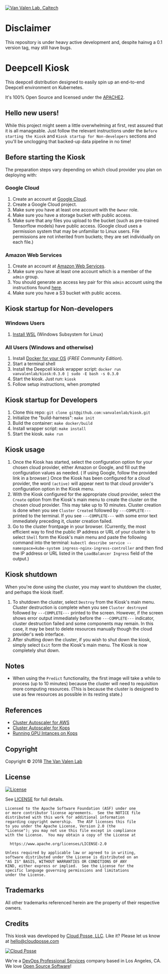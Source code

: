 [![Van Valen Lab, Caltech](https://upload.wikimedia.org/wikipedia/commons/7/75/Caltech_Logo.svg)](http://www.vanvalen.caltech.edu/)

# Disclaimer

This repository is under heavy active development and, despite hainvg a 0.1 version tag, may still have bugs.


# Deepcell Kiosk

This deepcell distribution designed to easily spin up an end-to-end Deepcell environment on Kubernetes.

It's 100% Open Source and licensed under the [APACHE2](LICENSE).

## Hello new users!

While this project might seem a little overwhelming at first, rest assured that it is all manageable. Just follow the relevant instructions under the `Before starting the Kiosk` and `Kiosk startup for Non-developers` sections and you'll be unclogging that backed-up data pipeline in no time!

## Before starting the Kiosk

The preparation steps vary depending on which cloud provider you plan on deploying with:

### Google Cloud

1. Create an account at [Google Cloud](https://cloud.google.com).
2. Create a Google Cloud project.
3. Make sure you have at least one account with the `Owner` role.
4. Make sure you have a storage bucket with public access.
5. Make sure that any files you upload to the bucket (such as pre-trained Tensorflow models) have public access. (Google cloud uses a permission system that may be unfamiliar to Linux users. File permissions are not inherited from buckets; they are set individually on each file.)

### Amazon Web Services

1. Create an account at [Amazon Web Services](https://aws.amazon.com).
2. Make sure you have at least one account which is a member of the `admin` group.
3. You should generate an access key pair for this `admin` account using the instructions found [here](https://docs.aws.amazon.com/IAM/latest/UserGuide/id_credentials_access-keys.html).
4. Make sure you have a S3 bucket with public access.

## Kiosk startup for Non-developers

### Windows Users

1. [Install WSL](https://docs.microsoft.com/en-us/windows/wsl/install-win10) (Windows Subsystem for Linux)

### All Users (Windows and otherwise)

1. Install [Docker for your OS](https://www.docker.com/community-edition) (*FREE Community Edition*). 
2. Start a terminal shell
3. Install the Deepcell kiosk wrapper script: `docker run vanvalenlab/kiosk:0.3.0 | sudo -E bash -s 0.3.0`
4. Start the kiosk. Just run: `kiosk`
5. Follow setup instructions, when prompted

## Kiosk startup for Developers

1. Clone this repo: `git clone git@github.com:vanvalenlab/kiosk.git`
2. Initialize the "build-harness": `make init`
3. Build the container: `make docker/build`
4. Install wrapper script: `make install`
5. Start the kiosk. `make run`

## Kiosk usage

1. Once the Kiosk has started, select the configuration option for your chosen cloud provider, either Amazon or Google, and fill out the configuration values as needed. ( If using Google, follow the provided link in a browser.) Once the Kiosk has been configured for a cloud provider, the word `(active)` will appear next to that cloud provider's configuration option in the Kiosk menu.
2. With the Kiosk configured for the appropriate cloud provider, select the `Create` option from the Kiosk's main menu to create the cluster on the chosen cloud provider. This may take up to 10 minutes. Cluster creation is done when you see `Cluster Created` followed by `---COMPLETE---` printed to the terminal. If you see `---COMPLETE---` with some error text immediately preceding it, cluster creation failed.
3. Go to the cluster frontpage in your browser. (Currently, the most efficient way to find the public IP address or URL of your cluster is to select `Shell` form the Kiosk's main menu and paste the following command into the terminal: `kubectl describe service --namespace=kube-system ingress-nginx-ingress-controller` and then find the IP address or URL listed in the `LoadBalancer Ingress` field of the output.)

## Kiosk shutdown

When you're done using the cluster, you may want to shutdown the cluster, and perhaps the kiosk itself.
1. To shutdown the cluster, select `Destroy` from the Kiosk's main menu. Cluster destruction is complete when you see `Cluster destroyed` followed by `---COMPLETE---` printed to the screen. However, if the screen shows error output immediately before the `---COMPLETE---` indicator, cluster destruction failed and some components may remain. In this case, it may be best to delete resources manually though the cloud provider's web interface.
2. After shutting down the cluster, if you wish to shut down the kiosk, simply select `Exit` form the Kiosk's main menu. The Kiosk is now completely shut down.

## Notes

- When using the `Predict` functionality, the first image will take a while to process (up to 10 minutes) because the cluster will need to requisition more computing resources. (This is because the cluster is designed to use as few resources as possible in its resting state.)

## References
- [Cluster Autoscaler for AWS](https://github.com/kubernetes/autoscaler/tree/master/cluster-autoscaler/cloudprovider/aws)
- [Cluster Autoscaler for Kops](https://github.com/kubernetes/kops/blob/master/addons/cluster-autoscaler/)
- [Running GPU Intances on Kops](https://github.com/brunsgaard/kops-nvidia-docker-installer)

## Copyright

Copyright © 2018 [The Van Valen Lab](http://www.vanvalen.caltech.edu/)

## License 

[![License](https://img.shields.io/badge/License-Apache%202.0-blue.svg)](https://opensource.org/licenses/Apache-2.0) 

See [LICENSE](LICENSE) for full details.

    Licensed to the Apache Software Foundation (ASF) under one
    or more contributor license agreements.  See the NOTICE file
    distributed with this work for additional information
    regarding copyright ownership.  The ASF licenses this file
    to you under the Apache License, Version 2.0 (the
    "License"); you may not use this file except in compliance
    with the License.  You may obtain a copy of the License at

      https://www.apache.org/licenses/LICENSE-2.0

    Unless required by applicable law or agreed to in writing,
    software distributed under the License is distributed on an
    "AS IS" BASIS, WITHOUT WARRANTIES OR CONDITIONS OF ANY
    KIND, either express or implied.  See the License for the
    specific language governing permissions and limitations
    under the License.


## Trademarks

All other trademarks referenced herein are the property of their respective owners.

## Credits

This kiosk was developed by [Cloud Posse, LLC](https://cloudposse.com). Like it? Please let us know at <hello@cloudposse.com>

[![Cloud Posse](https://cloudposse.com/logo-300x69.svg)](https://cloudposse.com)

We're a [DevOps Professional Services](https://cloudposse.com) company based in Los Angeles, CA. We love [Open Source Software](https://github.com/cloudposse/)!


